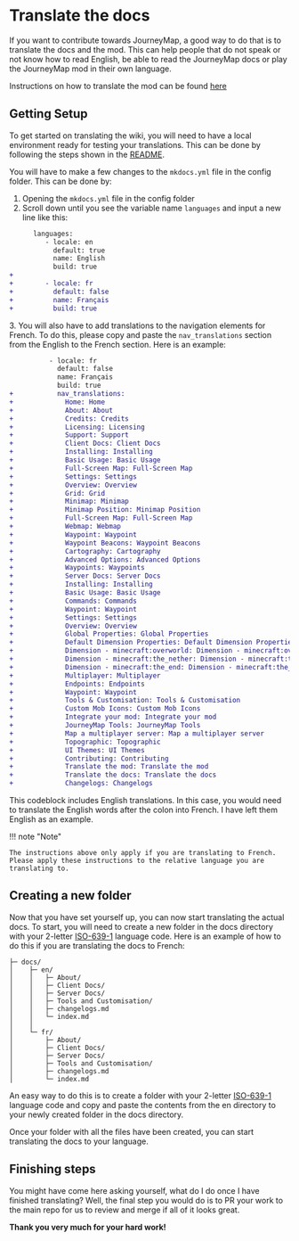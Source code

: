 # **Translate the docs**

If you want to contribute towards JourneyMap, a good way to do that is to translate the docs and the mod. This can help people that do not speak or not know how to read English, be able to read the JourneyMap docs or play the JourneyMap mod in their own language.

Instructions on how to translate the mod can be found [here](translate-mod.md)

## **Getting Setup**

To get started on translating the wiki, you will need to have a local environment ready for testing your translations. This can be done by following the steps shown in the [README](https://github.com/TeamJM/journeymap-docs#installing).

You will have to make a few changes to the `mkdocs.yml` file in the config folder. This can be done by:

1. Opening the `mkdocs.yml` file in the config folder
2. Scroll down until you see the variable name `languages` and input a new line like this:

```diff
      languages:
         - locale: en
           default: true
           name: English
           build: true
+
+        - locale: fr
+          default: false
+          name: Français
+          build: true

```

3\. You will also have to add translations to the navigation elements for French. To do this, please copy and paste the `nav_translations` section from the English to the French section. Here is an example:

```diff title="mkdocs.yml"
          - locale: fr
            default: false
            name: Français
            build: true
+           nav_translations:
+             Home: Home
+             About: About
+             Credits: Credits
+             Licensing: Licensing
+             Support: Support
+             Client Docs: Client Docs
+             Installing: Installing
+             Basic Usage: Basic Usage
+             Full-Screen Map: Full-Screen Map
+             Settings: Settings
+             Overview: Overview
+             Grid: Grid
+             Minimap: Minimap
+             Minimap Position: Minimap Position
+             Full-Screen Map: Full-Screen Map
+             Webmap: Webmap
+             Waypoint: Waypoint
+             Waypoint Beacons: Waypoint Beacons
+             Cartography: Cartography
+             Advanced Options: Advanced Options
+             Waypoints: Waypoints
+             Server Docs: Server Docs
+             Installing: Installing
+             Basic Usage: Basic Usage
+             Commands: Commands
+             Waypoint: Waypoint
+             Settings: Settings
+             Overview: Overview
+             Global Properties: Global Properties
+             Default Dimension Properties: Default Dimension Properties
+             Dimension - minecraft:overworld: Dimension - minecraft:overworld
+             Dimension - minecraft:the_nether: Dimension - minecraft:the_nether
+             Dimension - minecraft:the_end: Dimension - minecraft:the_end
+             Multiplayer: Multiplayer
+             Endpoints: Endpoints
+             Waypoint: Waypoint
+             Tools & Customisation: Tools & Customisation
+             Custom Mob Icons: Custom Mob Icons
+             Integrate your mod: Integrate your mod
+             JourneyMap Tools: JourneyMap Tools
+             Map a multiplayer server: Map a multiplayer server
+             Topographic: Topographic
+             UI Themes: UI Themes
+             Contributing: Contributing
+             Translate the mod: Translate the mod
+             Translate the docs: Translate the docs
+             Changelogs: Changelogs
```

This codeblock includes English translations. In this case, you would need to translate the English words after the colon into French. I have left them English as an example.

!!! note "Note"

    The instructions above only apply if you are translating to French. Please apply these instructions to the relative language you are translating to.

## **Creating a new folder**

Now that you have set yourself up, you can now start translating the actual docs. To start, you will need to create a new folder in the docs directory with your 2-letter [ISO-639-1](https://en.wikipedia.org/wiki/ISO_639-1) language code. Here is an example of how to do this if you are translating the docs to French:

```text
├─ docs/
│    ├─ en/
│    │   ├─ About/
│    │   ├─ Client Docs/
│    │   ├─ Server Docs/
│    │   ├─ Tools and Customisation/
│    │   ├─ changelogs.md
│    │   └─ index.md
│    │
│    └─ fr/
│        ├─ About/
│        ├─ Client Docs/
│        ├─ Server Docs/
│        ├─ Tools and Customisation/
│        ├─ changelogs.md
│        └─ index.md
```

An easy way to do this is to create a folder with your 2-letter [ISO-639-1](https://en.wikipedia.org/wiki/ISO_639-1) language code and copy and paste the contents from the en directory to your newly created folder in the docs directory.

Once your folder with all the files have been created, you can start translating the docs to your language.

## **Finishing steps**

You might have come here asking yourself, what do I do once I have finished translating? Well, the final step you would do is to PR your work to the main repo for us to review and merge if all of it looks great.

**Thank you very much for your hard work!**

